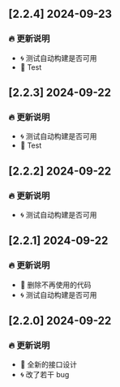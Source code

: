 ## [2.2.4] 2024-09-23
### 🔥 更新说明
* 🌀 测试自动构建是否可用
* 🌈 Test

## [2.2.3] 2024-09-22
### 🔥 更新说明
* 🌀 测试自动构建是否可用
* 🌈 Test

## [2.2.2] 2024-09-22
### 🔥 更新说明
* 🌀 测试自动构建是否可用

## [2.2.1] 2024-09-22
### 🔥 更新说明
* 🌈 删除不再使用的代码
* 🌀 测试自动构建是否可用

## [2.2.0] 2024-09-22
### 🔥 更新说明
* 🌈 全新的接口设计
* 🌀 改了若干 bug
